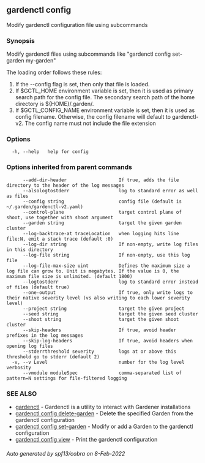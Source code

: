 ## gardenctl config

Modify gardenctl configuration file using subcommands

### Synopsis

Modify gardenctl files using subcommands like "gardenctl config set-garden my-garden"

The loading order follows these rules:
1. If the --config flag is set, then only that file is loaded.
2. If $GCTL_HOME environment variable is set, then it is used as primary search path for the config file. The secondary search path of the home directory is ${HOME}/.garden/.
3. If $GCTL_CONFIG_NAME environment variable is set, then it is used as config filename. Otherwise, the config filename will default to gardenctl-v2. The config name must not include the file extension

### Options

```
  -h, --help   help for config
```

### Options inherited from parent commands

```
      --add-dir-header                   If true, adds the file directory to the header of the log messages
      --alsologtostderr                  log to standard error as well as files
      --config string                    config file (default is ~/.garden/gardenctl-v2.yaml)
      --control-plane                    target control plane of shoot, use together with shoot argument
      --garden string                    target the given garden cluster
      --log-backtrace-at traceLocation   when logging hits line file:N, emit a stack trace (default :0)
      --log-dir string                   If non-empty, write log files in this directory
      --log-file string                  If non-empty, use this log file
      --log-file-max-size uint           Defines the maximum size a log file can grow to. Unit is megabytes. If the value is 0, the maximum file size is unlimited. (default 1800)
      --logtostderr                      log to standard error instead of files (default true)
      --one-output                       If true, only write logs to their native severity level (vs also writing to each lower severity level)
      --project string                   target the given project
      --seed string                      target the given seed cluster
      --shoot string                     target the given shoot cluster
      --skip-headers                     If true, avoid header prefixes in the log messages
      --skip-log-headers                 If true, avoid headers when opening log files
      --stderrthreshold severity         logs at or above this threshold go to stderr (default 2)
  -v, --v Level                          number for the log level verbosity
      --vmodule moduleSpec               comma-separated list of pattern=N settings for file-filtered logging
```

### SEE ALSO

* [gardenctl](gardenctl.md)	 - Gardenctl is a utility to interact with Gardener installations
* [gardenctl config delete-garden](gardenctl_config_delete-garden.md)	 - Delete the specified Garden from the gardenctl configuration
* [gardenctl config set-garden](gardenctl_config_set-garden.md)	 - Modify or add a Garden to the gardenctl configuration
* [gardenctl config view](gardenctl_config_view.md)	 - Print the gardenctl configuration

###### Auto generated by spf13/cobra on 8-Feb-2022
